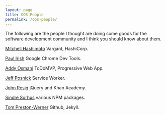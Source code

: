 ```yaml
---
layout: page
title: OOS People
permalink: /oos-people/
---
```


The following are the people I thought are doing some goods for the software development community and I think you should know about them.


[Mitchell Hashimoto](https://github.com/mitchellh) Vargant, HashiCorp.

[Paul Irish](https://github.com/paulirish) Google Chrome Dev Tools. 

[Addy Osmani](https://github.com/addyosmani) ToDoMVP, Progressive Web App.

[Jeff Posnick](https://github.com/jeffposnick) Service Worker.

[John Resig](https://github.com/jeresig) jQuery and Khan Academy. 

[Sindre Sorhus](https://github.com/sindresorhus) various NPM packages. 

[Tom Preston-Werner](https://github.com/mojombo) Github, Jekyll.
